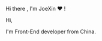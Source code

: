 Hi there [](https://komarev.com/ghpvc/?username=joexin&color=blue&style=plastic), I'm JoeXin :heart: !

Hi,

I'm Front-End developer from China.

